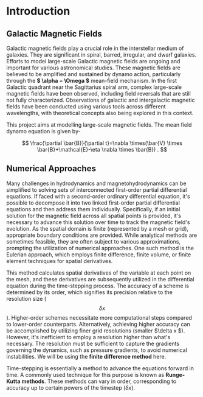 # Introduction

## Galactic Magnetic Fields

Galactic magnetic fields play a crucial role in the interstellar medium of galaxies. They are significant in spiral, barred, irregular, and dwarf galaxies. Efforts to model large-scale Galactic magnetic fields are ongoing and important for various astronomical studies. These magnetic fields are believed to be amplified and sustained by dynamo action, particularly through the **$ \alpha − \Omega $** mean-field mechanism. In the first Galactic quadrant near the Sagittarius spiral arm, complex large-scale magnetic fields have been observed, including field reversals that are still not fully characterized. Observations of galactic and intergalactic magnetic fields have been conducted using various tools across different wavelengths, with theoretical concepts also being explored in this context.

This project aims at modelling large-scale magnetic fields. The mean field dynamo equation is given by-

$$
\frac{\partial \bar{B}}{\partial t}=\nabla \times(\bar{V} \times \bar{B}+\mathcal{E}-\eta \nabla \times \bar{B}) .
$$



## Numerical Approaches 

Many challenges in hydrodynamics and magnetohydrodynamics can be simplified to solving sets of interconnected first-order partial differential equations. If faced with a second-order ordinary differential equation, it's possible to decompose it into two linked first-order partial differential equations and then address them individually. Specifically, if an initial solution for the magnetic field across all spatial points is provided, it's necessary to advance this solution over time to track the magnetic field's evolution. As the spatial domain is finite (represented by a mesh or grid), appropriate boundary conditions are provided. While analytical methods are sometimes feasible, they are often subject to various approximations, prompting the utilization of numerical approaches. One such method is the Eulerian approach, which employs finite difference, finite volume, or finite element techniques for spatial derivatives.

This method calculates spatial derivatives of the variable at each point on the mesh, and these derivatives are subsequently utilized in the differential equation during the time-stepping process. The accuracy of a scheme is determined by its order, which signifies its precision relative to the resolution size ($$\delta x$$). Higher-order schemes necessitate more computational steps compared to lower-order counterparts. Alternatively, achieving higher accuracy can be accomplished by utilizing finer grid resolutions (smaller $\delta x $). However, it's inefficient to employ a resolution higher than what's necessary. The resolution must be sufficient to capture the gradients governing the dynamics, such as pressure gradients, to avoid numerical instabilities. We will be using the **finite difference method** here.

Time-stepping is essentially a method to advance the equations forward in time. A commonly used technique for this purpose is known as **Runge-Kutta methods**. These methods can vary in order, corresponding to accuracy up to certain powers of the timestep ($\delta x$).




